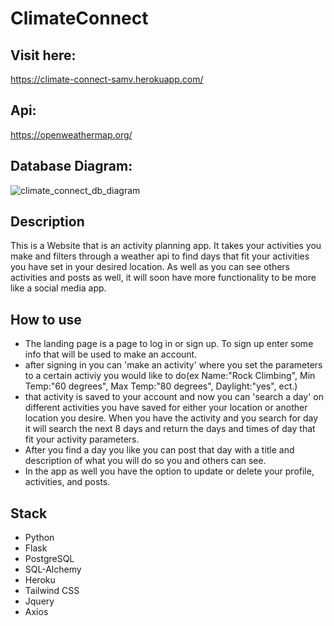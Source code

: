 
# ClimateConnect

## Visit here:
https://climate-connect-samv.herokuapp.com/

## Api:
https://openweathermap.org/

## Database Diagram:
![climate_connect_db_diagram](https://user-images.githubusercontent.com/70356135/236356395-8ff2888c-91eb-425a-9301-59d91f0736fa.png)
## Description
This is a Website that is an activity planning app. It takes your activities you make and filters through a weather api to find days that fit your activities you have set in your desired location. As well as you can see others activities and posts as well, it will soon have more functionality to be more like a social media app.

## How to use
- The landing page is a page to log in or sign up. To sign up enter some info that will be used to make an account. 
- after signing in you can 'make an activity' where you set the parameters to a certain activiy you would like to do(ex Name:"Rock Climbing", Min Temp:"60 degrees", Max Temp:"80 degrees", Daylight:"yes", ect.)
- that activity is saved to your account and now you can 'search a day' on different activities you have saved for either your location or another location you desire. When you have the activity and you search for day it will search the next 8 days and return the days and times of day that fit your activity parameters.
- After you find a day you like you can post that day with a title and description of what you will do so you and others can see.
- In the app as well you have the option to update or delete your profile, activities, and posts.

## Stack
- Python
- Flask
- PostgreSQL
- SQL-Alchemy
- Heroku
- Tailwind CSS
- Jquery
- Axios


